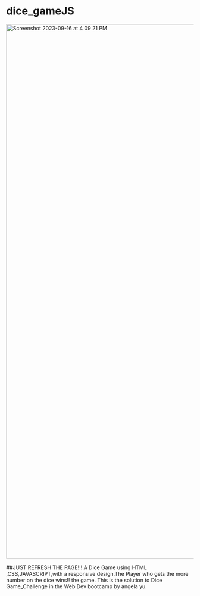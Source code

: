 # dice_gameJS
<img width="1437" alt="Screenshot 2023-09-16 at 4 09 21 PM" src="https://github.com/anshika-verma05/dice_gameJS/assets/135409547/8721b5bc-076e-4332-b25a-cf4086a2cf0c">


##JUST REFRESH THE PAGE!!!
A Dice Game using HTML ,CSS,JAVASCRIPT,with a responsive design.The Player who gets the more number on the dice wins!! the game.
This is the solution to  Dice Game_Challenge in the Web Dev bootcamp by angela yu.
